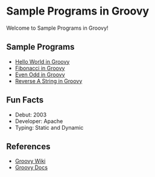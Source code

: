# Sample Programs in Groovy

Welcome to Sample Programs in Groovy!

## Sample Programs

- [Hello World in Groovy](https://github.com/jrg94/sample-programs/issues/33)
- [Fibonacci in Groovy](https://github.com/TheRenegadeCoder/sample-programs/issues/568)
- [Even Odd in Groovy](https://github.com/TheRenegadeCoder/sample-programs/issues/1106)
- [Reverse A String in Groovy](https://github.com/TheRenegadeCoder/sample-programs/issues/1108)

## Fun Facts

- Debut: 2003
- Developer: Apache
- Typing: Static and Dynamic

## References

- [Groovy Wiki](https://en.wikipedia.org/wiki/Groovy_(programming_language))
- [Groovy Docs](http://groovy-lang.org/)
